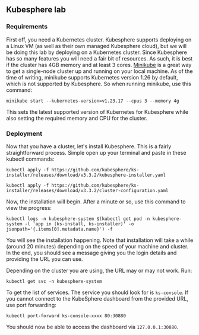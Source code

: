 ## Kubesphere lab

### Requirements
First off, you need a Kubernetes cluster. Kubesphere supports deploying on a Linux VM (as well as their own managed Kubesphere cloud), but we will be doing this lab by deploying on a Kubernetes cluster. Since Kubesphere has so many features you will need a fair bit of resources. As such, it is best if the cluster has 4GB memory and at least 3 cores. [Minikube](https://minikube.sigs.k8s.io/docs/start/) is a great way to get a single-node cluster up and running on your local machine. As of the time of writing, minikube supports Kubernetes version 1.26 by default, which is not supported by Kubesphere. So when running minikube, use this command:

```
minikube start --kubernetes-version=v1.23.17 --cpus 3 --memory 4g
```

This sets the latest supported version of Kubernetes for Kubesphere while also setting the required memory and CPU for the cluster.

### Deployment

Now that you have a cluster, let's install Kubesphere. This is a fairly straightforward process. Simple open up your terminal and paste in these kubectl commands:

```
kubectl apply -f https://github.com/kubesphere/ks-installer/releases/download/v3.3.2/kubesphere-installer.yaml

kubectl apply -f https://github.com/kubesphere/ks-installer/releases/download/v3.3.2/cluster-configuration.yaml
```

Now, the installation will begin. After a minute or so, use this command to view the progress:

```
kubectl logs -n kubesphere-system $(kubectl get pod -n kubesphere-system -l 'app in (ks-install, ks-installer)' -o jsonpath='{.items[0].metadata.name}') -f
```

You will see the installation happening. Note that installation will take a while (around 20 minutes) depending on the speed of your machine and cluster. In the end, you should see a message giving you the login details and providing the URL you can use.

Depending on the cluster you are using, the URL may or may not work. Run:

```
kubectl get svc -n kubesphere-system
```

To get the list of services. The service you should look for is `ks-console`. If you cannot connect to the KubeSphere dashboard from the provided URL, use port forwarding:

```
kubectl port-forward ks-console-xxxx 80:30880 
```

You should now be able to access the dashboard via `127.0.0.1:30880`.